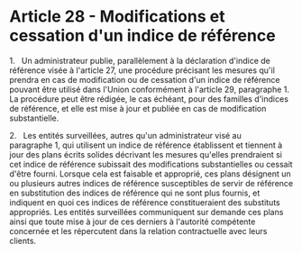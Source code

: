 # Article 28 - Modifications et cessation d'un indice de référence


1.   Un administrateur publie, parallèlement à la déclaration d'indice de référence visée à l'article 27, une procédure précisant les mesures qu'il prendra en cas de modification ou de cessation d'un indice de référence pouvant être utilisé dans l'Union conformément à l'article 29, paragraphe 1. La procédure peut être rédigée, le cas échéant, pour des familles d'indices de référence, et elle est mise à jour et publiée en cas de modification substantielle.

2.   Les entités surveillées, autres qu'un administrateur visé au paragraphe 1, qui utilisent un indice de référence établissent et tiennent à jour des plans écrits solides décrivant les mesures qu'elles prendraient si cet indice de référence subissait des modifications substantielles ou cessait d'être fourni. Lorsque cela est faisable et approprié, ces plans désignent un ou plusieurs autres indices de référence susceptibles de servir de référence en substitution des indices de référence qui ne sont plus fournis, et indiquent en quoi ces indices de référence constitueraient des substituts appropriés. Les entités surveillées communiquent sur demande ces plans ainsi que toute mise à jour de ces derniers à l'autorité compétente concernée et les répercutent dans la relation contractuelle avec leurs clients.
